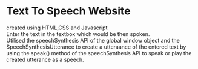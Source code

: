 # Text To Speech Website
created using HTML,CSS and Javascript
</br>
Enter the text in the textbox which would be then spoken.
</br>
Utilised the speechSynthesis API of the global window object and the SpeechSynthesisUtterance to create a utteraance of the entered text by using the speak() method of the speechSynthesis API to speak or play the created utterance as a speech.

